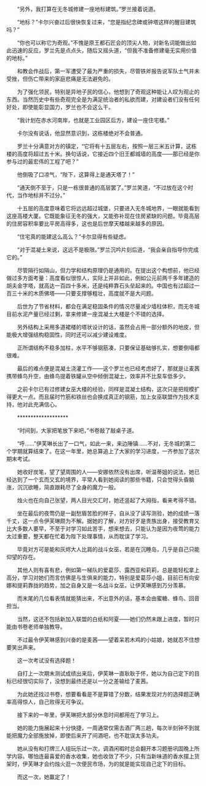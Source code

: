 　　“另外，我打算在无冬城修建一座地标建筑。”罗兰接着说道。

　　“地标？”卡尔兴奋过后很快恢复过来，“您是指纪念碑或钟塔这样的醒目建筑吗？”

　　“你也可以称它为奇观。”不愧是原王都石匠会的顶尖人物，对新名词能做出如此迅速的反应，罗兰先是点点头，随后又摇头道，“但我不准备修建毫无实用价值的地标。”

　　和教会作战后，第一军遭受了最为严重的损失，尽管铁斧报告说军队士气并未受挫，但伤亡带来的家庭悲痛是无法避免的。

　　为了强化领民，特别是异地子民的信心，他想到了奇观这种能让人叹为观止的东西。当然历史中有些奇观完全是为满足统治者的私欲而建，对建设者们没有任何好处，即使能彰显国力，罗兰也不会这么干。

　　“我计划在赤水河南岸，也就是工业园区后方，建设一座住宅楼。”

　　卡尔没有说话，他显然意识到，这栋楼绝对不会普通。

　　罗兰十分满意对方的镇定，“它将有十五层左右，按照一层三米五计算，这栋楼的高度将超过五十米。换句话说，它接近四个旧王都城墙的高度——那已经是你参与过的最宏伟的工程了吧？”

　　他倒吸了口凉气，“陛下，这算得上是通天塔了！”

　　“通天倒不至于，只是一栋很普通的高层罢了。”罗兰笑道，“不过放在这个时代，当作地标并不过分。”

　　十五层的高度意味着它将远远超过城堡，只要进入无冬城地界，一眼就能看到这座高楼大厦。它既能象征无冬的强大，又能弥补现在住房紧缺的问题。毕竟高层的住房容积率要比平房高得多，这也是后世摩天楼越来越多的原因。

　　“住宅真的能建这么高么？”卡尔显得有些疑虑。

　　“对于混凝土来说，这远不是极限。”罗兰沉吟片刻后道，“我会亲自指导你完成它的。”

　　尽管隔行如隔山，但力学和结构原理仍是通用的。在提出这个构想前，他已经做过多方面考量：高度看似很惊人，实际上并非如此，例如公元前两千多年建造的胡夫金字塔，就高达一百四十多米，还是纯粹靠石头垒起来的。中国也有过超过一百三十米的木质佛塔——只要支撑够粗壮，高度就不是大问题。

　　后世为了节省材料，都会在满足稳固条件的情况尽量减少墙柱体积，而无冬城目前水泥产量已经过剩，拿来修建一座混凝土大楼是个不错的选择。

　　另外结构上采用多道裙楼的塔状设计的话，虽然会占用一部分额外的地皮，但能极大增强结构稳固性，同时还可以减少建设难度。

　　正所谓结构不稳多加柱，水平不够钢筋凑，只要保证基础够扎实，想要倒塌都很难。

　　最后的难点便是混凝土浇灌工作——这个罗兰也已经考虑好了，那就是让麦茜携带蜂鸟升空，由蜂鸟提着铁罐从空中倾倒混凝土，效率并不比泵车低多少。

　　之前卡尔已有过修建女巫大楼的经验，同样是混凝土结构，这次只是把规模扩得更大一点。而且届时竹筋和铁丝也会换成真正的钢筋，加上女巫联盟作为技术支持，他对此充满信心。

　　*******************

　　“时间到，大家把笔放下来吧，”书卷敲了敲桌子道。

　　“呼……”伊芙琳长出了一口气，如此一来，来边陲镇……不对，无冬城的第二个学期就算结束了。在这一年里，她总算追上了大家的学习进度，一齐参加了这次期末考试。

　　她收好炭笔，望了望周围的人——安娜依然没有出席，听温蒂姐的说法，她已经达到了一个玄而又玄的境界，平常人看到她阅读的那些书籍，只会觉得头昏脑涨，沉沉欲睡，简直跟耗尽了全身的魔力一般。

　　烛火也在向自己张望，两人目光交汇时，她还竖起了大拇指，看来考得不错。

　　坐在最后的夜莺仍是一副愁眉苦脸的样子，自从没了读写测验，她的成绩一落千丈，这一点令伊芙琳颇为不解。据她的了解，对方好歹是贵族出身，接受教育又比大多数人要早，不至于对学习如此苦手，想来想去，只能认为是因为夜莺的能力太过重要，整天都在忙着为陛下处理事情，从而耽误了学习。

　　毕竟对方可是能和灰烬大人比肩的战斗女巫，若是在沉睡岛，几乎是自己只能仰望的存在。

　　其他人则有喜有悲，例如第一梯队的爱葛莎、露西亚和莉莉，总是能轻松拿上高分，学习对她们而言仿佛是与生俱来的能力，特别是爱葛莎小姐，目前已有向安娜和提莉靠拢的趋势，加之自身又是一名战斗女巫，让伊芙琳感到万分羡慕。

　　而末尾的几位看表情就能猜出来，不出意外的话，基本会由蜜糖、蜂鸟、回音担当。

　　当然，这还不包括新加入联盟的白纸和阿夏——她们仍然未跟上进度，暂时只能由书卷老师单独教导。

　　不过最令伊芙琳感到兴奋的是麦茜——望着呆若木鸡的小姑娘，她就忍不住想要笑出声来。

　　这一次考试没有选择题！

　　自打上一次期末测试成绩出来后，伊芙琳一直耿耿于怀，她以为自己定下的目标已经很切实际了，没想到最终还是以一分之差输给了麦茜。

　　为此她还找过书卷，想要看看是不是算错了分数，结果发现对方的选择题正确率高得惊人，自己败得无可争议。

　　接下来的一年里，伊芙琳把大部分休息时间都用在了学习上。

　　她的能力施展起来十分快捷，一周通常仅需去酒厂两三趟，每次半刻钟不到就能把魔力全部施放掉，即使后来开了间酒吧，也不耽误太多功夫。

　　她从没有和打牌三人组玩乐过一次，调酒闲暇时总会翻开本习题册巩固晚上所学内容。哪怕连最喜爱的香水收集，她也收敛了不少，只有当新味道的香水摆上货架时，伊芙琳才会约烛火逛一次便民市场，为的就是能实现自己定下的目标。

　　而这一次，她赢定了！
